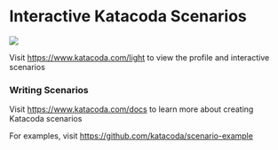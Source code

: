 # Interactive Katacoda Scenarios

[![](http://shields.katacoda.com/katacoda/light/count.svg)](https://www.katacoda.com/light "Get your profile on Katacoda.com")

Visit https://www.katacoda.com/light to view the profile and interactive scenarios

### Writing Scenarios
Visit https://www.katacoda.com/docs to learn more about creating Katacoda scenarios

For examples, visit https://github.com/katacoda/scenario-example
